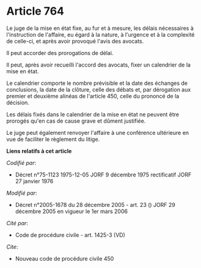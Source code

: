 # Article 764

Le juge de la mise en état fixe, au fur et à mesure, les délais nécessaires à l'instruction de l'affaire, eu égard à la
nature, à l'urgence et à la complexité de celle-ci, et après avoir provoqué l'avis des avocats.

Il peut accorder des prorogations de délai. 

Il peut, après avoir recueilli l'accord des avocats, fixer un calendrier de la mise en état.

Le calendrier comporte le nombre prévisible et la date des échanges de conclusions, la date de la clôture, celle des débats
et, par dérogation aux premier et deuxième alinéas de l'article 450, celle du prononcé de la décision.

Les délais fixés dans le calendrier de la mise en état ne peuvent être prorogés qu'en cas de cause grave et dûment justifiée.

Le juge peut également renvoyer l'affaire à une conférence ultérieure en vue de faciliter le règlement du litige.

**Liens relatifs à cet article**

_Codifié par_:

  - Décret n°75-1123 1975-12-05 JORF 9 décembre 1975 rectificatif JORF 27 janvier 1976

_Modifié par_:

  - Décret n°2005-1678 du 28 décembre 2005 - art. 23 () JORF 29 décembre 2005 en vigueur le 1er mars 2006

_Cité par_:

  - Code de procédure civile - art. 1425-3 (VD)

_Cite_:

  - Nouveau code de procédure civile 450
